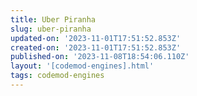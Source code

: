 ```yaml
---
title: Uber Piranha
slug: uber-piranha
updated-on: '2023-11-01T17:51:52.853Z'
created-on: '2023-11-01T17:51:52.853Z'
published-on: '2023-11-08T18:54:06.110Z'
layout: '[codemod-engines].html'
tags: codemod-engines
---
```



